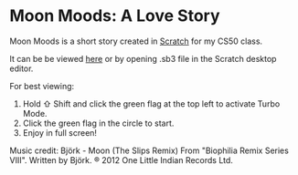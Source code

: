 #   Moon Moods: A Love Story

Moon Moods is a short story created in [Scratch](https://scratch.mit.edu/) for my CS50 class.

It can be be viewed [here](https://scratch.mit.edu/projects/524416117) or by opening .sb3 file in the Scratch desktop editor.

For best viewing:
1. Hold ⇧ Shift and click the green flag at the top left to activate Turbo Mode.
2. Click the green flag in the circle to start.
3. Enjoy in full screen!

Music credit:
Björk - Moon (The Slips Remix)
From "Biophilia Remix Series VIII".
Written by Björk.
® 2012 One Little Indian Records Ltd.